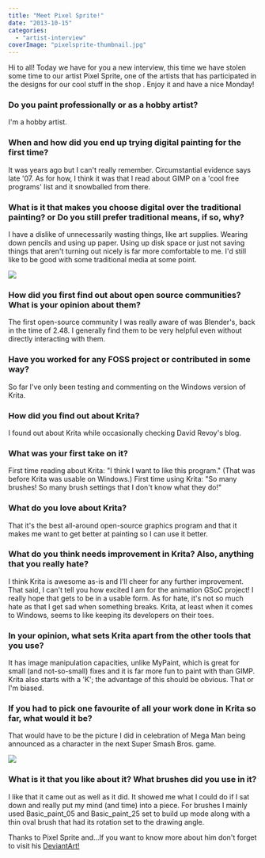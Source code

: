 ```yaml
---
title: "Meet Pixel Sprite!"
date: "2013-10-15"
categories: 
  - "artist-interview"
coverImage: "pixelsprite-thumbnail.jpg"
---
```


Hi to all! Today we have for you a new interview, this time we have stolen some time to our artist Pixel Sprite, one of the artists that has participated in the designs for our cool stuff in the shop . Enjoy it and have a nice Monday!

### **Do you paint professionally or as a hobby artist?**

I'm a hobby artist.

### **When and how did you end up trying digital painting for the first time?**

It was years ago but I can't really remember. Circumstantial evidence says late '07. As for how, I think it was that I read about GIMP on a 'cool free programs' list and it snowballed from there.

### **What is it that makes you choose digital over the traditional painting? or Do you still prefer traditional means, if so, why?**

I have a dislike of unnecessarily wasting things, like art supplies. Wearing down pencils and using up paper. Using up disk space or just not saving things that aren't turning out nicely is far more comfortable to me. I'd still like to be good with some traditional media at some point.

![](/images/posts/2013/krita_squirrel_by_pixelspriteart-d63juwe.png)

### **How did you first find out about open source communities? What is your opinion about them?**

The first open-source community I was really aware of was Blender's, back in the time of 2.48. I generally find them to be very helpful even without directly interacting with them.

### **Have you worked for any FOSS project or contributed in some way?**

So far I've only been testing and commenting on the Windows version of Krita.

### **How did you find out about Krita?**

I found out about Krita while occasionally checking David Revoy's blog.

### **What was your first take on it?**

First time reading about Krita: "I think I want to like this program." (That was before Krita was usable on Windows.) First time using Krita: "So many brushes! So many brush settings that I don't know what they do!"

### **What do you love about Krita?**

That it's the best all-around open-source graphics program and that it makes me want to get better at painting so I can use it better.

### **What do you think needs improvement in Krita? Also, anything that you really hate?**

I think Krita is awesome as-is and I'll cheer for any further improvement. That said, I can't tell you how excited I am for the animation GSoC project! I really hope that gets to be in a usable form. As for hate, it's not so much hate as that I get sad when something breaks. Krita, at least when it comes to Windows, seems to like keeping its developers on their toes.

### **In your opinion, what sets Krita apart from the other tools that you use?**

It has image manipulation capacities, unlike MyPaint, which is great for small (and not-so-small) fixes and it is far more fun to paint with than GIMP. Krita also starts with a 'K'; the advantage of this should be obvious. That or I'm biased.

### **If you had to pick one favourite of all your work done in Krita so far, what would it be?**

That would have to be the picture I did in celebration of Mega Man being announced as a character in the next Super Smash Bros. game.

![](/images/posts/2013/super_smash_bros__mega_man_by_pixelspriteart-d68xz7z.png)

### **What is it that you like about it? What brushes did you use in it?**

I like that it came out as well as it did. It showed me what I could do if I sat down and really put my mind (and time) into a piece. For brushes I mainly used Basic\_paint\_05 and Basic\_paint\_25 set to build up mode along with a thin oval brush that had its rotation set to the drawing angle.

Thanks to Pixel Sprite and...If you want to know more about him don't forget to visit his [DeviantArt!](http://pixelspriteart.deviantart.com/)
